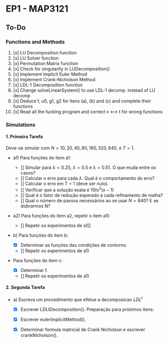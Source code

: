 # EP1 - MAP3121

## To-Do

### Functions and Methods

1. [x] LU Decomposition function
2. [x]  LU Solver function
3. [x] Permutation Matrix function
4. [x] Check for singularity in LUDecomposition()
5. [x] Implement Implicit Euler Method
6. [x] Implement Crank-Nicholson Method
7. [x] LDL-1 Decomposition function
8. [x] Change solveLinearSystem() to use LDL-1 decomp. instead of LU decomp
9. [x] Deduce f, u0, g1, g2 for itens (a), (b) and (c) and complete their functions
10. [x] Read all the fucking program and correct x <--> t for wrong functions

### Simulations

#### 1. Primeira Tarefa

Deve-se simular com $N = 10, 20, 40, 80, 160, 320, 640$, e $T = 1$.

* a1) Para funções do item a1:
    * [] Simular para $\lambda = 0.25$, $\lambda = 0.5$ e $\lambda = 0.51$. O que muda entre os casos? 
    * [] Calcular o erro para cada $\lambda$. Qual é o comportamento do erro?
    * [] Calcular o erro em T = 1 (deve ser nulo). 
    * [] Verificar que a solução exata é $10tx^2(x-1)$
    * [] Qual é o fator de redução esperado a cada refinamento de malha?
    * [] Qual o número de passos necessários ao se usar $N = 640$? E se dobrarmos N?

* a2) Para funções do item a2, repetir o item a1):
    * [] Repetir os experimentos de a1[]

* b) Para funções do item b:
    * [x] Determinar as funções das condições de contorno.
    * [] Repetir os experimentos de a1)

* Para funções do item c:
    * [x] Determinar f.
    * [] Repetir os experimentos de a1)
    
#### 2. Segunda Tarefa
* a) Escreva um procedimento que efetue a decomposicao $LDL^t$
    * [x] Escrever LDLtDecomposition(). 
    Preparação para próximos itens: 
    * [x] Escrever eulerImplicitMethod().
    * [x] Determinar formula matricial de Crank Nicholson e escrever crankNicholson().


